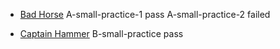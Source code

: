* [Bad Horse](https://code.google.com/codejam/contest/2933486/dashboard#s=p0)
  A-small-practice-1 pass
  A-small-practice-2 failed

* [Captain Hammer](https://code.google.com/codejam/contest/2933486/dashboard#s=p1)
  B-small-practice pass
